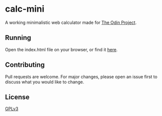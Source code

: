 # calc-mini

A working minimalistic web calculator made for [The Odin Project](https://www.theodinproject.com/).

## Running

Open the index.html file on your browser, or find it [here](https://nerddude24.github.io/calc-mini/).

## Contributing

Pull requests are welcome. For major changes, please open an issue first
to discuss what you would like to change.

## License

[GPLv3](https://choosealicense.com/licenses/gpl-3.0/)
